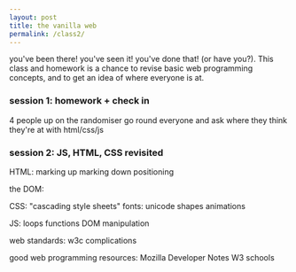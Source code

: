 ```yaml
---
layout: post
title: the vanilla web
permalink: /class2/
---
```


you've been there! you've seen it! you've done that! (or have you?). This class and homework is a chance to revise basic web programming concepts, and to get an idea of where everyone is at. 

### session 1: homework + check in

4 people up on the randomiser
go round everyone and ask where they think they're at with html/css/js

### session 2: JS, HTML, CSS revisited

HTML:
marking up
marking down
positioning

the DOM:

CSS:
"cascading style sheets"
fonts:
unicode
shapes
animations

JS:
loops
functions
DOM manipulation

web standards:
w3c
complications

good web programming resources:
Mozilla Developer Notes
W3 schools

